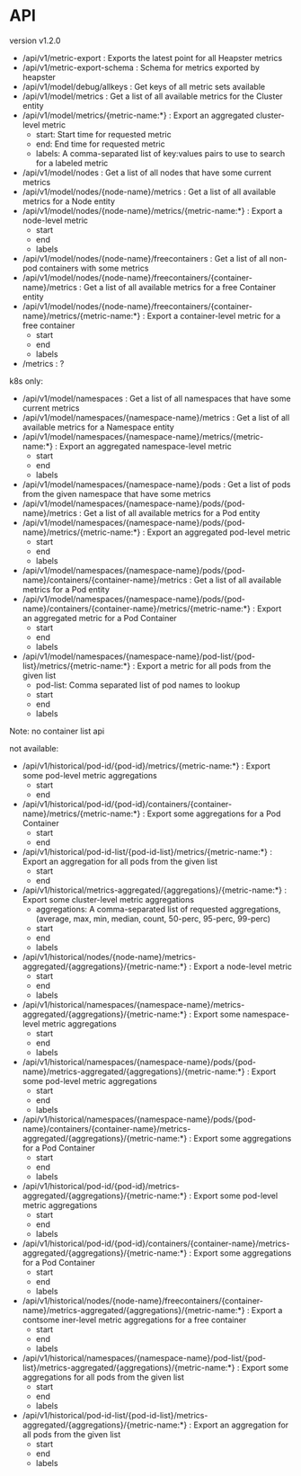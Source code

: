 # API

version v1.2.0

* /api/v1/metric-export : Exports the latest point for all Heapster metrics
* /api/v1/metric-export-schema : Schema for metrics exported by heapster
* /api/v1/model/debug/allkeys : Get keys of all metric sets available
* /api/v1/model/metrics : Get a list of all available metrics for the Cluster entity
* /api/v1/model/metrics/{metric-name:*} : Export an aggregated cluster-level metric
  * start: Start time for requested metric
  * end: End time for requested metric
  * labels: A comma-separated list of key:values pairs to use to search for a labeled metric
* /api/v1/model/nodes : Get a list of all nodes that have some current metrics
* /api/v1/model/nodes/{node-name}/metrics : Get a list of all available metrics for a Node entity
* /api/v1/model/nodes/{node-name}/metrics/{metric-name:*} : Export a node-level metric
  * start
  * end
  * labels
* /api/v1/model/nodes/{node-name}/freecontainers : Get a list of all non-pod containers with some metrics
* /api/v1/model/nodes/{node-name}/freecontainers/{container-name}/metrics : Get a list of all available metrics for a free Container entity
* /api/v1/model/nodes/{node-name}/freecontainers/{container-name}/metrics/{metric-name:*} : Export a container-level metric for a free container
  * start
  * end
  * labels
* /metrics : ?

k8s only:

* /api/v1/model/namespaces : Get a list of all namespaces that have some current metrics
* /api/v1/model/namespaces/{namespace-name}/metrics : Get a list of all available metrics for a Namespace entity
* /api/v1/model/namespaces/{namespace-name}/metrics/{metric-name:*} : Export an aggregated namespace-level metric
  * start
  * end
  * labels
* /api/v1/model/namespaces/{namespace-name}/pods : Get a list of pods from the given namespace that have some metrics
* /api/v1/model/namespaces/{namespace-name}/pods/{pod-name}/metrics : Get a list of all available metrics for a Pod entity
* /api/v1/model/namespaces/{namespace-name}/pods/{pod-name}/metrics/{metric-name:*} : Export an aggregated pod-level metric
  * start
  * end
  * labels
* /api/v1/model/namespaces/{namespace-name}/pods/{pod-name}/containers/{container-name}/metrics : Get a list of all available metrics for a Pod entity
* /api/v1/model/namespaces/{namespace-name}/pods/{pod-name}/containers/{container-name}/metrics/{metric-name:*} : Export an aggregated metric for a Pod Container
  * start
  * end
  * labels
* /api/v1/model/namespaces/{namespace-name}/pod-list/{pod-list}/metrics/{metric-name:*} : Export a metric for all pods from the given list
  * pod-list: Comma separated list of pod names to lookup
  * start
  * end
  * labels

Note: no container list api

not available:

* /api/v1/historical/pod-id/{pod-id}/metrics/{metric-name:*} : Export some pod-level metric aggregations
  * start
  * end
* /api/v1/historical/pod-id/{pod-id}/containers/{container-name}/metrics/{metric-name:*} : Export some aggregations for a Pod Container
  * start
  * end
* /api/v1/historical/pod-id-list/{pod-id-list}/metrics/{metric-name:*} : Export an aggregation for all pods from the given list
  * start
  * end
* /api/v1/historical/metrics-aggregated/{aggregations}/{metric-name:*} : Export some cluster-level metric aggregations
  * aggregations: A comma-separated list of requested aggregations, (average, max, min, median, count, 50-perc, 95-perc, 99-perc)
  * start
  * end
  * labels
* /api/v1/historical/nodes/{node-name}/metrics-aggregated/{aggregations}/{metric-name:*} : Export a node-level metric
  * start
  * end
  * labels
* /api/v1/historical/namespaces/{namespace-name}/metrics-aggregated/{aggregations}/{metric-name:*} : Export some namespace-level metric aggregations
  * start
  * end
  * labels
* /api/v1/historical/namespaces/{namespace-name}/pods/{pod-name}/metrics-aggregated/{aggregations}/{metric-name:*} : Export some pod-level metric aggregations
  * start
  * end
  * labels
* /api/v1/historical/namespaces/{namespace-name}/pods/{pod-name}/containers/{container-name}/metrics-aggregated/{aggregations}/{metric-name:*} : Export some aggregations for a Pod Container
  * start
  * end
  * labels
* /api/v1/historical/pod-id/{pod-id}/metrics-aggregated/{aggregations}/{metric-name:*} : Export some pod-level metric aggregations
  * start
  * end
  * labels
* /api/v1/historical/pod-id/{pod-id}/containers/{container-name}/metrics-aggregated/{aggregations}/{metric-name:*} : Export some aggregations for a Pod Container
  * start
  * end
  * labels
* /api/v1/historical/nodes/{node-name}/freecontainers/{container-name}/metrics-aggregated/{aggregations}/{metric-name:*} : Export a contsome iner-level metric aggregations for a free container
  * start
  * end
  * labels
* /api/v1/historical/namespaces/{namespace-name}/pod-list/{pod-list}/metrics-aggregated/{aggregations}/{metric-name:*} : Export some aggregations for all pods from the given list
  * start
  * end
  * labels
* /api/v1/historical/pod-id-list/{pod-id-list}/metrics-aggregated/{aggregations}/{metric-name:*} : Export an aggregation for all pods from the given list
  * start
  * end
  * labels

